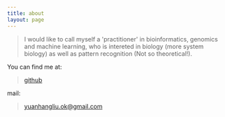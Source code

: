 ```yaml
---
title: about
layout: page
---
```



> I would like to call myself a 'practitioner' in bioinformatics, genomics and machine learning, who is intereted in biology (more system biology) as well as pattern recognition (Not so theoretical!).  

You can find me at:

> [github](https://github.com/liuy12)

mail:

> yuanhangliu.ok@gmail.com
